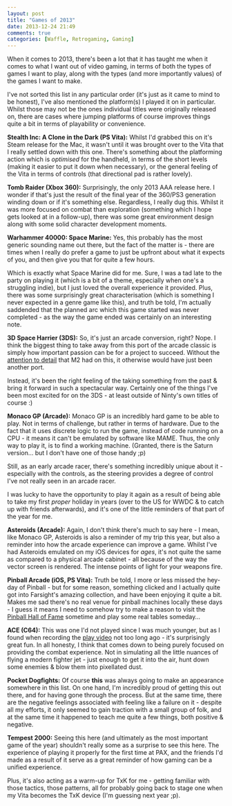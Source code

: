 ```yaml
---
layout: post
title: "Games of 2013"
date: 2013-12-24 21:49
comments: true
categories: [Waffle, Retrogaming, Gaming]
---
```

When it comes to 2013, there's been a lot that it has taught me when it comes to what I want out of video gaming, in terms of both the types of games I want to play, along with the types (and more importantly values) of the games I want to make.

I've not sorted this list in any particular order (it's just as it came to mind to be honest), I've also mentioned the platform(s) I played it on in particular. Whilst those may not be the ones individual titles were originally released on, there are cases where jumping platforms of course improves things quite a bit in terms of playability or convenience.

**Stealth Inc: A Clone in the Dark (PS Vita):**
Whilst I'd grabbed this on it's Steam release for the Mac, it wasn't until it was brought over to the Vita that I really settled down with this one. There's something about the platforming action which is *optimised* for the handheld, in terms of the short levels (making it easier to put it down when necessary), or the general feeling of the Vita in terms of controls (that directional pad is rather lovely).

**Tomb Raider (Xbox 360):**
Surprisingly, the only 2013 AAA release here. I wonder if that's just the result of the final year of the 360/PS3 generation winding down or if it's something else. Regardless, I really dug this. Whilst it was more focused on combat than exploration (something which I hope gets looked at in a follow-up), there was some great environment design along with some solid character development moments.

**Warhammer 40000: Space Marine:**
Yes, this probably has the most generic sounding name out there, but the fact of the matter is - there are times when I really do prefer a game to just be upfront about what it expects of you, and then give you that for quite a few hours.

Which is exactly what Space Marine did for me. Sure, I was a tad late to the party on playing it (which is a bit of a theme, especially when one's a struggling indie), but I just loved the overall experience it provided. Plus, there was some surprisingly great characterisation (which is something I never expected in a genre game like this), and truth be told, I'm actually saddended that the planned arc which this game started was never completed - as the way the game ended was certainly on an interesting note.

**3D Space Harrier (3DS):**
So, it's just an arcade conversion, right? Nope. I think the biggest thing to take away from this port of the arcade classic is simply how important passion can be for a project to succeed. Without the [attention to detail](http://blogs.sega.com/2013/11/25/sega-3d-classics-space-harrier-3d-interview-with-developer-m2/) that M2 had on this, it otherwise would have just been another port.

Instead, it's been the right feeling of the taking something from the past &amp; bring it forward in such a spectacular way. Certainly one of the things I've been most excited for on the 3DS - at least outside of Ninty's own titles of course :)

**Monaco GP (Arcade):**
Monaco GP is an incredibly hard game to be able to play. Not in terms of challenge, but rather in terms of hardware. Due to the fact that it uses discrete logic to run the game, instead of code running on a CPU - it means it can't be emulated by software like MAME. Thus, the only way to play it, is to find a working machine. (Granted, there is the Saturn version… but I don't have one of those handy ;p)

Still, as an early arcade racer, there's something incredibly unique about it - especially with the controls, as the steering provides a degree of control I've not really seen in an arcade racer.

I was lucky to have the opportunity to play it again as a result of being able to take my first *proper* holiday in years (over to the US for WWDC &amp; to catch up with friends afterwards), and it's one of the little reminders of that part of the year for me.

**Asteroids (Arcade):**
Again, I don't think there's much to say here - I mean, like Monaco GP, Asteroids is also a reminder of my trip this year, but also a reminder into how the arcade experience can improve a game. Whilst I've had Asteroids emulated on my iOS devices for *ages*, it's not quite the same as compared to a physical arcade cabinet - all because of the way the vector screen is rendered. The intense points of light for your weapons fire.

**Pinball Arcade (iOS, PS Vita):**
Truth be told, I more or less missed the hey-day of Pinball - but for some reason, something clicked and I actually quite got into Farsight's amazing collection, and have been enjoying it quite a bit. Makes me sad there's no real venue for pinball machines locally these days - I guess it means I need to somehow try to make a reason to visit the [Pinball Hall of Fame](http://en.wikipedia.org/wiki/Pinball_Hall_of_Fame) sometime and play some real tables someday…

**ACE (C64):**
This was one I'd not played since I was much younger, but as I found when recording the [play video](http://www.youtube.com/watch?v=zTJTP3njc3s) not too long ago - it's surprisingly great fun. In all honesty, I think that comes down to being purely focused on providing the combat experience. Not in simulating all the little nuances of flying a modern fighter jet - just enough to get it into the air, hunt down some enemies & blow them into pixellated dust.

**Pocket Dogfights:**
Of course **this** was always going to make an appearance somewhere in this list. On one hand, I'm incredibly proud of getting this out there, and for having gone through the process. But at the same time, there are the negative feelings associated with feeling like a failure on it - despite all my efforts, it only seemed to gain traction with a small group of folk, and at the same time it happened to teach me quite a few things, both positive &amp; negative.

**Tempest 2000:**
Seeing this here (and ultimately as the most important game of the year) shouldn't really some as a surprise to see this here. The experience of playing it properly for the first time at PAX, and the friends I'd made as a result of it serve as a great reminder of how gaming can be a unified experience.

Plus, it's also acting as a warm-up for TxK for me - getting familiar with those tactics, those patterns, all for probably going back to stage one when my Vita becomes the TxK device (I'm guessing next year ;p).